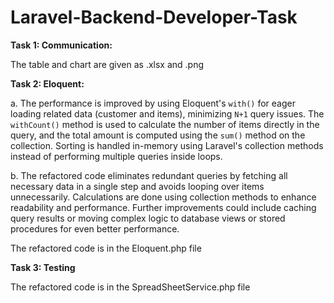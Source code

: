 # Laravel-Backend-Developer-Task

**Task 1: Communication:**

The table and chart are given as .xlsx and .png 

**Task 2: Eloquent:**

a. The performance is improved by using Eloquent's ```with()``` for eager loading related data (customer and items), minimizing ```N+1``` query issues. The ```withCount()``` method is used to calculate the number of items directly in the query, and the total amount is computed using the ```sum()``` method on the collection. Sorting is handled in-memory using Laravel's collection methods instead of performing multiple queries inside loops.

b. The refactored code eliminates redundant queries by fetching all necessary data in a single step and avoids looping over items unnecessarily. Calculations are done using collection methods to enhance readability and performance. Further improvements could include caching query results or moving complex logic to database views or stored procedures for even better performance.

The refactored code is in the Eloquent.php file

**Task 3: Testing**

The refactored code is in the SpreadSheetService.php file
